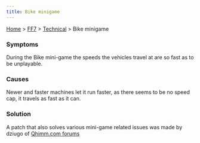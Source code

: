 ```yaml
---
title: Bike minigame
---
```


[Home](Main%20Page.md) > [FF7](FF7.md) > [Technical](FF7/Technical.md) > Bike minigame

### Symptoms

During the Bike mini-game the speeds the vehicles travel at are so fast
as to be unplayable.

### Causes

Newer and faster machines let it run faster, as there seems to be no
speed cap, it travels as fast as it can.

### Solution

A patch that also solves various mini-game related issues was made by
dziugo of [Qhimm.com forums][]

  [Qhimm.com forums]: http://forums.qhimm.com/index.php?topic=4554.0
